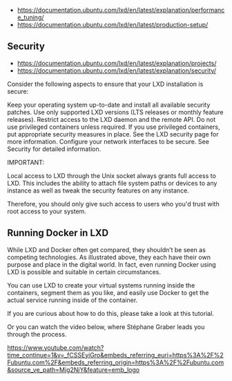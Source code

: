 - https://documentation.ubuntu.com/lxd/en/latest/explanation/performance_tuning/
- https://documentation.ubuntu.com/lxd/en/latest/production-setup/



## Security

- https://documentation.ubuntu.com/lxd/en/latest/explanation/projects/
- https://documentation.ubuntu.com/lxd/en/latest/explanation/security/


Consider the following aspects to ensure that your LXD installation is secure:

Keep your operating system up-to-date and install all available security patches.
Use only supported LXD versions (LTS releases or monthly feature releases).
Restrict access to the LXD daemon and the remote API.
Do not use privileged containers unless required. If you use privileged containers, put appropriate security measures in place. See the LXD security page for more information.
Configure your network interfaces to be secure.
See Security for detailed information.

IMPORTANT:

Local access to LXD through the Unix socket always grants full access to LXD. This includes the ability to attach file system paths or devices to any instance as well as tweak the security features on any instance.

Therefore, you should only give such access to users who you'd trust with root access to your system.

## Running Docker in LXD
While LXD and Docker often get compared, they shouldn’t be seen as competing technologies. As illustrated above, they each have their own purpose and place in the digital world. In fact, even running Docker using LXD is possible and suitable in certain circumstances.

You can use LXD to create your virtual systems running inside the containers, segment them as you like, and easily use Docker to get the actual service running inside of the container.

If you are curious about how to do this, please take a look at this tutorial.

Or you can watch the video below, where Stéphane Graber leads you through the process.

https://www.youtube.com/watch?time_continue=1&v=_fCSSEyiGro&embeds_referring_euri=https%3A%2F%2Fubuntu.com%2F&embeds_referring_origin=https%3A%2F%2Fubuntu.com&source_ve_path=Mjg2NjY&feature=emb_logo
